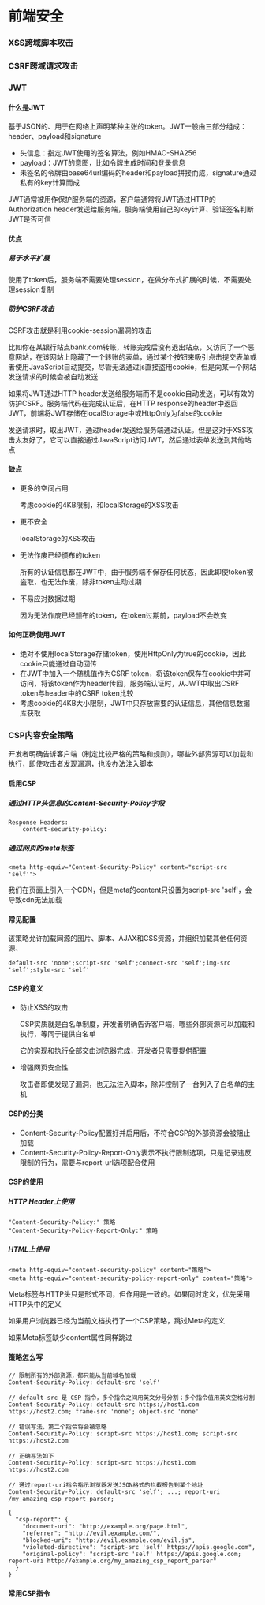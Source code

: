 # 前端安全

### XSS跨域脚本攻击

### CSRF跨域请求攻击

### JWT

#### 什么是JWT

基于JSON的、用于在网络上声明某种主张的token。JWT一般由三部分组成：header、payload和signature

+ 头信息：指定JWT使用的签名算法，例如HMAC-SHA256
+ payload：JWT的意图，比如令牌生成时间和登录信息
+ 未签名的令牌由base64url编码的header和payload拼接而成，signature通过私有的key计算而成

JWT通常被用作保护服务端的资源，客户端通常将JWT通过HTTP的Authorization header发送给服务端，服务端使用自己的key计算、验证签名判断JWT是否可信

#### 优点

##### 易于水平扩展

使用了token后，服务端不需要处理session，在做分布式扩展的时候，不需要处理session复制

##### 防护CSRF攻击

CSRF攻击就是利用cookie-session漏洞的攻击

比如你在某银行站点bank.com转账，转账完成后没有退出站点，又访问了一个恶意网站，在该网站上隐藏了一个转账的表单，通过某个按钮来吸引点击提交表单或者使用JavaScript自动提交，尽管无法通过js直接盗用cookie，但是向某一个网站发送请求的时候会被自动发送

如果将JWT通过HTTP header发送给服务端而不是cookie自动发送，可以有效的防护CSRF。服务端代码在完成认证后，在HTTP response的header中返回JWT，前端将JWT存储在localStorage中或HttpOnly为false的cookie

发送请求时，取出JWT，通过header发送给服务端通过认证。但是这对于XSS攻击太友好了，它可以直接通过JavaScript访问JWT，然后通过表单发送到其他站点

#### 缺点

+ 更多的空间占用

  考虑cookie的4KB限制，和localStorage的XSS攻击

+ 更不安全

  localStorage的XSS攻击

+ 无法作废已经颁布的token

  所有的认证信息都在JWT中，由于服务端不保存任何状态，因此即使token被盗取，也无法作废，除非token主动过期

+ 不易应对数据过期

  因为无法作废已经颁布的token，在token过期前，payload不会改变

#### 如何正确使用JWT

+ 绝对不使用localStorage存储token，使用HttpOnly为true的cookie，因此cookie只能通过自动回传
+ 在JWT中加入一个随机值作为CSRF token，将该token保存在cookie中并可访问，将该token作为header传回，服务端认证时，从JWT中取出CSRF token与header中的CSRF token比较
+ 考虑cookie的4KB大小限制，JWT中只存放需要的认证信息，其他信息数据库获取

### CSP内容安全策略

开发者明确告诉客户端（制定比较严格的策略和规则），哪些外部资源可以加载和执行，即使攻击者发现漏洞，也没办法注入脚本

#### 启用CSP

##### 通过HTTP头信息的Content-Security-Policy字段

```
Response Headers:
	content-security-policy:
```

##### 通过网页的meta标签

```htmls
<meta http-equiv="Content-Security-Policy" content="script-src 'self'">
```

我们在页面上引入一个CDN，但是meta的content只设置为script-src 'self'，会导致cdn无法加载

#### 常见配置

该策略允许加载同源的图片、脚本、AJAX和CSS资源，并组织加载其他任何资源、

```
default-src 'none';script-src 'self';connect-src 'self';img-src 'self';style-src 'self'
```

#### CSP的意义

+ 防止XSS的攻击

  CSP实质就是白名单制度，开发者明确告诉客户端，哪些外部资源可以加载和执行，等同于提供白名单

  它的实现和执行全部交由浏览器完成，开发者只需要提供配置

+ 增强网页安全性

  攻击者即使发现了漏洞，也无法注入脚本，除非控制了一台列入了白名单的主机

#### CSP的分类

+ Content-Security-Policy配置好并启用后，不符合CSP的外部资源会被阻止加载
+ Content-Security-Policy-Report-Only表示不执行限制选项，只是记录违反限制的行为，需要与report-url选项配合使用

#### CSP的使用

##### **HTTP Header上使用**

```
"Content-Security-Policy:" 策略
"Content-Security-Policy-Report-Only:" 策略
```

##### **HTML上使用**

```
<meta http-equiv="content-security-policy" content="策略">
<meta http-equiv="content-security-policy-report-only" content="策略">
```

Meta标签与HTTP头只是形式不同，但作用是一致的。如果同时定义，优先采用HTTP头中的定义

如果用户浏览器已经为当前文档执行了一个CSP策略，跳过Meta的定义

如果Meta标签缺少content属性同样跳过

#### 策略怎么写

```
// 限制所有的外部资源，都只能从当前域名加载
Content-Security-Policy: default-src 'self'

// default-src 是 CSP 指令，多个指令之间用英文分号分割；多个指令值用英文空格分割
Content-Security-Policy: default-src https://host1.com https://host2.com; frame-src 'none'; object-src 'none'  

// 错误写法，第二个指令将会被忽略
Content-Security-Policy: script-src https://host1.com; script-src https://host2.com

// 正确写法如下
Content-Security-Policy: script-src https://host1.com https://host2.com

// 通过report-uri指令指示浏览器发送JSON格式的拦截报告到某个地址
Content-Security-Policy: default-src 'self'; ...; report-uri /my_amazing_csp_report_parser; 
```

```
{  
  "csp-report": {  
    "document-uri": "http://example.org/page.html",  
    "referrer": "http://evil.example.com/",  
    "blocked-uri": "http://evil.example.com/evil.js",  
    "violated-directive": "script-src 'self' https://apis.google.com",  
    "original-policy": "script-src 'self' https://apis.google.com; report-uri http://example.org/my_amazing_csp_report_parser"  
  }  
} 
```

#### 常用CSP指令
